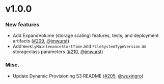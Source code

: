 # v1.0.0

### New features
* Add ExpandVolume (storage scaling) features, tests, and deployment artifacts ([#209](https://github.com/kubernetes-sigs/aws-fsx-csi-driver/pull/209), [@jmwurst](https://github.com/jmwurst))
* Add `WeeklyMaintenanceStartTime` and `FileSystemTypeVersion` as storageclass parameters ([#210](https://github.com/kubernetes-sigs/aws-fsx-csi-driver/pull/210), [@jmwurst](https://github.com/jmwurst))

### Misc.
* Update Dynamic Provisioning S3 README ([#205](https://github.com/kubernetes-sigs/aws-fsx-csi-driver/pull/205), [@wuxingro](https://github.com/jmwurst))
